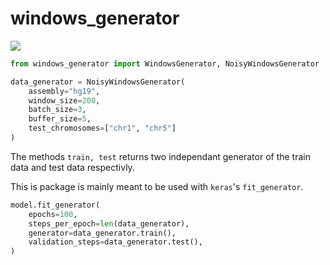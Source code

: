 # windows_generator
![](https://github.com/zommiommy/windows_generator/workflows/Python%20package/badge.svg)

```python
from windows_generator import WindowsGenerator, NoisyWindowsGenerator

data_generator = NoisyWindowsGenerator(
    assembly="hg19",
    window_size=200,
    batch_size=3,
    buffer_size=5,
    test_chromosomes=["chr1", "chr5"]
)
```

The methods `train, test` returns two independant generator of the train data and test data respectivly.

This is package is mainly meant to be used with `keras`'s `fit_generator`.

```python
model.fit_generator(
    epochs=100,
    steps_per_epoch=len(data_generator),
    generator=data_generator.train(),
    validation_steps=data_generator.test(),
)
```
